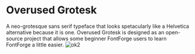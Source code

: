# Overused Grotesk
A neo-grotesque sans serif typeface that looks spetacularly like a Helvetica alternative because it is one.
Overused Grotesk is designed as an open-source project that allows some beginner FontForge users to learn FontForge a little easier.
![ok2](https://github.com/RandomMaerks/Overused-Grotesk/assets/109415614/e5a8dff6-714a-4720-b60e-153d49000859)
